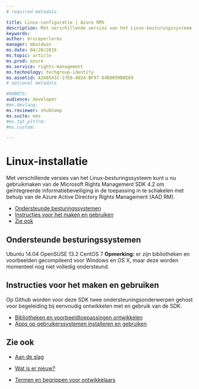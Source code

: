 ```yaml
---
# required metadata

title: Linux-configuratie | Azure RMS
description: Met verschillende versies van het Linux-besturingssysteem kunt u nu gebruikmaken van de Microsoft Rights Management SDK 4.2.
keywords:
author: bruceperlerms
manager: mbaldwin
ms.date: 04/28/2016
ms.topic: article
ms.prod: azure
ms.service: rights-management
ms.technology: techgroup-identity
ms.assetid: A348541C-17E0-4024-BF97-84B0099B0E69
# optional metadata

#ROBOTS:
audience: developer
#ms.devlang:
ms.reviewer: shubhamp
ms.suite: ems
#ms.tgt_pltfrm:
#ms.custom:

---
```


# Linux-installatie


Met verschillende versies van het Linux-besturingssysteem kunt u nu gebruikmaken van de Microsoft Rights Management SDK 4.2 om geïntegreerde informatiebeveiliging in de toepassing in te schakelen met behulp van de Azure Active Directory Rights Management (AAD RM).

-   [Ondersteunde besturingssystemen](#supported_operating_systems)
-   [Instructies voor het maken en gebruiken](#how_to_build_and_use)
-   [Zie ook](#see_also)

## Ondersteunde besturingssystemen


Ubuntu 14.04
OpenSUSE 13.2
CentOS 7
**Opmerking:** er zijn bibliotheken en voorbeelden gecompileerd voor Windows en OS X, maar deze worden momenteel nog niet volledig ondersteund.

 

## Instructies voor het maken en gebruiken

Op Github worden voor deze SDK twee ondersteuningsonderwerpen gehost voor begeleiding bij eenvoudig ontwikkelen met en gebruik van de SDK.

-   [Bibliotheken en voorbeeldtoepassingen ontwikkelen](https://github.com/AzureAD/rms-sdk-for-cpp/blob/master/docs/how_to_build_it.md)
-   [Apps op gebruikerssystemen installeren en gebruiken](https://github.com/AzureAD/rms-sdk-for-cpp/blob/master/docs/how_to_use_it.md)

## Zie ook

* [Aan de slag](get-started.md)

* [Wat is er nieuw?](release-notes.md)

* [Termen en begrippen voor ontwikkelaars](core-concepts.md)

 

 





<!--HONumber=Apr16_HO4-->



